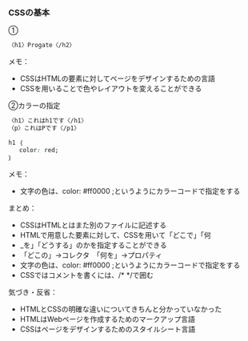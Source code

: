 ### CSSの基本

①

```html
〈h1〉Progate〈/h2〉
```

メモ：

- CSSはHTMLの要素に対してページをデザインするための言語
- CSSを用いることで色やレイアウトを変えることができる

②カラーの指定

```html
〈h1〉これはh1です〈/h1〉
〈p〉これはPです〈/p1〉
```

```css
h1 ｛
   color: red;
｝
```

 メモ：

- 文字の色は、color: #ff0000 ;というようにカラーコードで指定をする

まとめ：

- CSSはHTMLとはまた別のファイルに記述する
- HTMLで用意した要素に対して、CSSを用いて「どこで」「何
- _を」「どうする」のかを指定することができる
- 「どこの」→コレクタ　「何を」→プロパティ
- 文字の色は、color: #ff0000 ;というようにカラーコードで指定をする
- CSSではコメントを書くには、/* */で囲む

気づき・反省：

- HTMLとCSSの明確な違いについてきちんと分かっていなかった
- HTMLはWebページを作成するためのマークアップ言語
- CSSはページをデザインするためのスタイルシート言語

